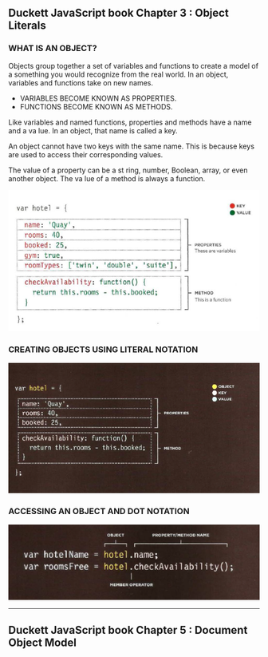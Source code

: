 ## Duckett JavaScript book Chapter 3 : Object Literals

### WHAT IS AN OBJECT?
Objects group together a set of variables and functions to create a model
of a something you would recognize from the real world. In an object,
variables and functions take on new names.
* VARIABLES BECOME KNOWN AS PROPERTIES.
* FUNCTIONS BECOME KNOWN AS METHODS.

Like variables and named functions,
properties and methods have a
name and a va lue. In an object,
that name is called a key.

An object cannot have two keys
with the same name. This is
because keys are used to access
their corresponding values. 

The value of a property can be a
st ring, number, Boolean, array, or
even another object. The va lue of a
method is always a function.

<img src="/img2/class6.PNG" alt="class6">


### CREATING OBJECTS USING LITERAL NOTATION

<img src="/img2/class06.PNG" alt="class06">

### ACCESSING AN OBJECT AND DOT NOTATION

<img src="/img2/CLASS061.PNG" alt="CLASS061">

----

## Duckett JavaScript book Chapter 5 : Document Object Model

